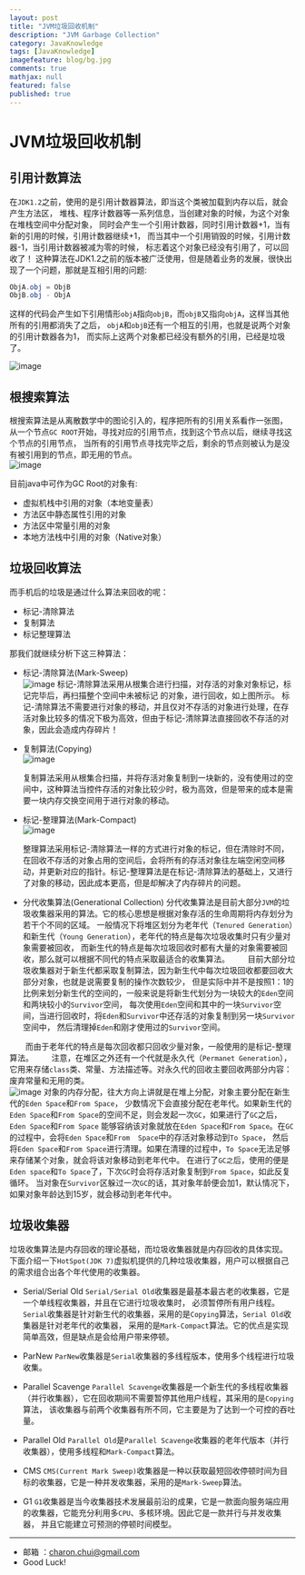 ```yaml
---
layout: post
title: "JVM垃圾回收机制"
description: "JVM Garbage Collection"
category: JavaKnowledge
tags: [JavaKnowledge]
imagefeature: blog/bg.jpg
comments: true
mathjax: null
featured: false
published: true
---
```


JVM垃圾回收机制
===

引用计数算法
---

在`JDK1.2`之前，使用的是引用计数器算法，即当这个类被加载到内存以后，就会产生方法区，
堆栈、程序计数器等一系列信息，当创建对象的时候，为这个对象在堆栈空间中分配对象，
同时会产生一个引用计数器，同时引用计数器+1，当有新的引用的时候，引用计数器继续+1，
而当其中一个引用销毁的时候，引用计数器-1，当引用计数器被减为零的时候，
标志着这个对象已经没有引用了，可以回收了！
这种算法在JDK1.2之前的版本被广泛使用，但是随着业务的发展，很快出现了一个问题，那就是互相引用的问题:   
```java
ObjA.obj = ObjB
ObjB.obj - ObjA
```
这样的代码会产生如下引用情形`objA`指向`objB`，而`objB`又指向`objA`，这样当其他所有的引用都消失了之后，
`objA`和`objB`还有一个相互的引用，也就是说两个对象的引用计数器各为1，
而实际上这两个对象都已经没有额外的引用，已经是垃圾了。

![image](https://raw.githubusercontent.com/CharonChui/Pictures/master/yinyongjishu.jpg)

根搜索算法
---

根搜索算法是从离散数学中的图论引入的，程序把所有的引用关系看作一张图，
从一个节点`GC ROOT`开始，寻找对应的引用节点，找到这个节点以后，继续寻找这个节点的引用节点，
当所有的引用节点寻找完毕之后，剩余的节点则被认为是没有被引用到的节点，即无用的节点。           
![image](https://raw.githubusercontent.com/CharonChui/Pictures/master/genshousuo.jpg)

目前java中可作为GC Root的对象有:    

- 虚拟机栈中引用的对象（本地变量表）
- 方法区中静态属性引用的对象
- 方法区中常量引用的对象
- 本地方法栈中引用的对象（Native对象）

垃圾回收算法
---

而手机后的垃圾是通过什么算法来回收的呢：   

- 标记-清除算法
- 复制算法
- 标记整理算法

那我们就继续分析下这三种算法：  

- 标记-清除算法(Mark-Sweep)        
    ![image](https://raw.githubusercontent.com/CharonChui/Pictures/master/biaoji_qingchu.jpg)
    标记-清除算法采用从根集合进行扫描，对存活的对象对象标记，标记完毕后，再扫描整个空间中未被标记  的对象，进行回收，如上图所示。
    标记-清除算法不需要进行对象的移动，并且仅对不存活的对象进行处理，在存活对象比较多的情况下极为高效，但由于标记-清除算法直接回收不存活的对象，因此会造成内存碎片！

- 复制算法(Copying)           
    ![image](https://raw.githubusercontent.com/CharonChui/Pictures/master/fuzhisuanfa.jpg)

    复制算法采用从根集合扫描，并将存活对象复制到一块新的，没有使用过的空间中，这种算法当控件存活的对象比较少时，极为高效，但是带来的成本是需要一块内存交换空间用于进行对象的移动。
 
- 标记-整理算法(Mark-Compact)              
    ![image](https://raw.githubusercontent.com/CharonChui/Pictures/master/biaoji_zhengli.jpg)
 
    整理算法采用标记-清除算法一样的方式进行对象的标记，但在清除时不同，在回收不存活的对象占用的空间后，会将所有的存活对象往左端空闲空间移动，并更新对应的指针。标记-整理算法是在标记-清除算法的基础上，又进行了对象的移动，因此成本更高，但是却解决了内存碎片的问题。

- 分代收集算法(Generational Collection)
    分代收集算法是目前大部分`JVM`的垃圾收集器采用的算法。它的核心思想是根据对象存活的生命周期将内存划分为若干个不同的区域。
	一般情况下将堆区划分为老年代（`Tenured Generation`）和新生代（`Young Generation`），老年代的特点是每次垃圾收集时只有少量对象需要被回收，
	而新生代的特点是每次垃圾回收时都有大量的对象需要被回收，那么就可以根据不同代的特点采取最适合的收集算法。
　　目前大部分垃圾收集器对于新生代都采取复制算法，因为新生代中每次垃圾回收都要回收大部分对象，也就是说需要复制的操作次数较少，
    但是实际中并不是按照1：1的比例来划分新生代的空间的，一般来说是将新生代划分为一块较大的`Eden`空间和两块较小的`Survivor`空间，
	每次使用`Eden`空间和其中的一块`Survivor`空间，当进行回收时，将`Eden`和`Survivor`中还存活的对象复制到另一块`Survivor`空间中，
	然后清理掉`Eden`和刚才使用过的`Survivor`空间。

　　而由于老年代的特点是每次回收都只回收少量对象，一般使用的是标记-整理算法。
　　注意，在堆区之外还有一个代就是永久代（`Permanet Generation`），它用来存储`class`类、常量、方法描述等。对永久代的回收主要回收两部分内容：
    废弃常量和无用的类。         
	![image](https://raw.githubusercontent.com/CharonChui/Pictures/master/xinshengdai.jpg)
	对象的内存分配，往大方向上讲就是在堆上分配，对象主要分配在新生代的`Eden Space`和`From Space`，
	少数情况下会直接分配在老年代。如果新生代的`Eden Space`和`From Space`的空间不足，则会发起一次`GC`，如果进行了`GC`之后，`Eden Space`和`From Space`
	能够容纳该对象就放在`Eden Space`和`From Space`。在`GC`的过程中，会将`Eden Space`和`From  Space`中的存活对象移动到`To Space`，
	然后将`Eden Space`和`From Space`进行清理。如果在清理的过程中，`To Space`无法足够来存储某个对象，就会将该对象移动到老年代中。
	在进行了`GC之`后，使用的便是`Eden space`和`To Space`了，下次`GC`时会将存活对象复制到`From Space`，如此反复循环。
	当对象在`Survivor`区躲过一次`GC`的话，其对象年龄便会加1，默认情况下，如果对象年龄达到15岁，就会移动到老年代中。
	
垃圾收集器
---

垃圾收集算法是内存回收的理论基础，而垃圾收集器就是内存回收的具体实现。
下面介绍一下`HotSpot(JDK 7)`虚拟机提供的几种垃圾收集器，用户可以根据自己的需求组合出各个年代使用的收集器。	
- Serial/Serial Old
    `Serial/Serial Old`收集器是最基本最古老的收集器，它是一个单线程收集器，并且在它进行垃圾收集时，
	必须暂停所有用户线程。`Serial`收集器是针对新生代的收集器，采用的是`Copying`算法，`Serial Old`收集器是针对老年代的收集器，
	采用的是`Mark-Compact`算法。它的优点是实现简单高效，但是缺点是会给用户带来停顿。
	
- ParNew
    `ParNew`收集器是`Serial`收集器的多线程版本，使用多个线程进行垃圾收集。	
	
- Parallel Scavenge	
    `Parallel Scavenge`收集器是一个新生代的多线程收集器（并行收集器），它在回收期间不需要暂停其他用户线程，其采用的是`Copying`算法，
	该收集器与前两个收集器有所不同，它主要是为了达到一个可控的吞吐量。

- Parallel Old
    `Parallel Old`是`Parallel Scavenge`收集器的老年代版本（并行收集器），使用多线程和`Mark-Compact`算法。	
	
- CMS
    `CMS(Current Mark Sweep)`收集器是一种以获取最短回收停顿时间为目标的收集器，它是一种并发收集器，采用的是`Mark-Sweep`算法。	
	
- G1
    `G1`收集器是当今收集器技术发展最前沿的成果，它是一款面向服务端应用的收集器，它能充分利用多`CPU`、多核环境。因此它是一款并行与并发收集器，
	并且它能建立可预测的停顿时间模型。	
	
	
---

- 邮箱 ：charon.chui@gmail.com  
- Good Luck! 